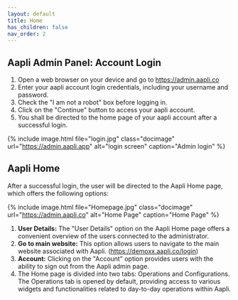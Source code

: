 ```yaml
---
layout: default
title: Home
has_children: false
nav_order: 2
---
```


## Aapli Admin Panel: Account Login 
1.	Open a web browser on your device and go to https://admin.aapli.co
2.	Enter your aapli account login credentials, including your username and password.
3.	Check the "I am not a robot" box before logging in.
4.	Click on the "Continue" button to access your aapli account.
5.	You shall be directed to the home page of your aapli account after a successful login.

{% include image.html file="login.jpg" class="docimage" url="https://admin.aapli.app" alt="login screen" caption="Admin login" %}

## Aapli Home

After a successful login, the user will be directed to the Aapli Home page, which offers the following options:

{% include image.html file="Homepage.jpg" class="docimage" url="https://admin.aapli.co" alt="Home Page" caption="Home Page" %}

1.	**User Details:** The "User Details" option on the Aapli Home page offers a convenient overview of the users connected to the administrator.
2.	**Go to main website:** This option allows users to navigate to the main website associated with Aapli. (https://demoxx.aapli.co/login)
3.	**Account:** Clicking on the "Account" option provides users with the ability to sign out from the Aapli admin page.
4.	The Home page is divided into two tabs: Operations and Configurations. The Operations tab is opened by default, providing access to various widgets and functionalities related to day-to-day operations within Aapli.

